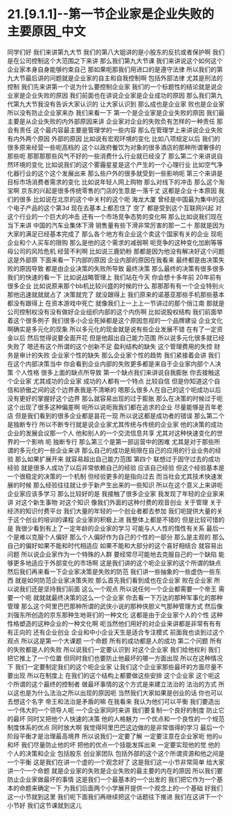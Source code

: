 # 21.[9.1.1]--第一节企业家是企业失败的主要原因_中文

同学们好
我们来讲第九大节
我们的第八大姐讲的是小股东的反抗或者保护啊
我们是在公司控制这个大范围之下来讲
那么我们第九大节课
我们来讲说这个如何这个企业家本身自身能够约束自己
那如果呃那我们用进口的是遵守法律
所以我们的第九大节最后讲的问题就是企业家的自主和自我控制啊
包括外部法律
尤其是刑法的控制
我们先来讲第一个说为什么要控制企业家
我们的一个标题性的结论就是说企业家是企业失败的原因
我们前面也在讲说企业家是企业成功的原因
那么我们第九代第九大节我没有告诉大家认识的
让大家认识到
那么成也是企业家
败也是企业家
所以没有防止企业家来办
我们来看一下
第一个是企业家是企业失败的原因
我们最主要是从企业失败的内外部原因来讲
企业家对企业的失败负有怎样的一种责任
那会有责任
这个最内容最主要是管理学的一些内容
那么在管理学上来讲说企业失败有内外两个原因
外部的原因
比如说有宏观环境的变化
比如八项规定以后
我们的很多原来经营一些呃高档的
这个以政府餐饮为对象的很多酒店的那种所谓奢侈的那些呃
那那那那些风气不好的一些消费什么行业就已经没了
那么第二个来讲说自然环境的变化
比如说我们的这个雾霾星星是这个产生的一个心理行业
比如空气净化器行业的这个这个发展出来
那么些户外的很多就受到一些影响呃
第三个来讲是目标市场消费者需求的变化
比如说年轻人网上购物
那么对线下的冲击
那么这个淘宝啊
京东的兴起是很多传统零售的门店的生意是一落千丈
这都是企业十本原因
我们的很多
比如说在北京的这个中关村的这个呃
海龙大厦
曾经是中国最为集中的这个电子产品的这个第3d
现在去基本上都忍住了
空了
都是受到这个互联网兴起
对这个行业的一个巨大的冲击
还有一个市场竞争态势的变化啊
那么比如说我们现在当下来讲
中国的汽车业集体下滑
销售量有些下滑非常厉害的那一二十
那就是因为大家的满足已经基本完成了
那么各个地方有企业这个卖这个国家有关的企业
现呃企业和个人买车的限购
那么是他的这个需求的减弱啊
呃竞争的这种变化加剧等等
母公司的风险危机
经营不利啊
比如说三鹿奶粉
那都是因为他没有解决好这个问题
这是外部原
下面来看一下内部的原因
企业内部的原因在我看来
最终都是由决策失败的原因导致
都是由企业决策的失败所导致
最终决策
那么最终的决策有很多很多我们的快速的看一下
比如说战略管理上
我们站在今天
你会想十多年前
20年前有很多企业
比如说原来那个bb机比较兴盛的时候的什么
那那那有有一个企业特别火
那他迅速就就就占了
决策就完了
就没跟得上
我们原来的诺基亚那些手机那些基本都没有跟得上
在资本游戏中死亡
就像我们上一上上一节讲过的那个俏江南
那就是公司控制权没有没有做好企业组织内部的这个内伤啊
比如说股权结构
我们前面举着这个很多例子
我们很多小企业死掉都是这个原因忽视的一个品牌建设
企业文化啊确实是多元化的现象
所以多元化的现金就是说有些企业发展不错
在有了一定资金以后
然后觉得说要全面开花
但是他超出自己能力范围
所以说多元化很多就已经失败了
嗯还有这个所谓的这个创新不足
盈利结构的缺失
这个管理费用的失控
财务是审计的失败
企业家个性的缺失
那么企业家个性的趋势
我们紧接着会讲
我们在这个内部决策当中
你会看到企业内部的失败更多都是来自于企业家内部个人决策
个人性格
很多上面的缺点所导致
第一个缺点我们来讲说自我膨胀
你去接触这个企业家
尤其成功的企业家
成功的人都有一个特点
比较自信
但是你知道这个自信和骄傲之间的这个边界表我是不清晰的
嗯那么很多人在自己的这个呃成功以后
没有更好的掌握好这个边界
那么就容易出现的过于膨胀
那么在决策的时候过于呃这个出现了很多这种偏差啊
呃所以说呃我我们都在追求的企业
尽量能够是百年老店
但是我们看到的很多企业都是昙花一现
所以说这都是成功者的错误
那么第二个是独断专行
所以不断专行就是说企业家尤其传统与传统的企业家
他的决策的成功
企业的发展会议那一个人
他和别人的一个交流信息共享
尤其对这种快速变化的世界的一个影响
呃
独断专行
那么第三个是第一部运营中的困难
尤其是对于那些所谓的多元化的一些企业来讲
那么自己的成功是局限在自己的应用的行业业务的经验
那么如果扩展开来
就容易超出自己能力范围
第四个
联想过于固守过去的成功经验
就是很多人成功了以后非常依赖自己的经验
应该自己经验
但这个经验基本是一个很稳定的决策的一个机制
但经验更多的是指向过去
而当社会尤其技术快速发展的时候
那么经验往往就让步于新产生出来的一些知识
所以在这个意义上来讲呃
企业家应该多学习
那么比较好的是
我接触了很多企业家
我发现了年轻的企业家来讲
对这个新生事物
对这个知识
像我们外面的这种付费的观音创业
关于管理
关于经济的知识付费平台
我们大量的年轻的一个创业者都去参加
我们呃提供大量的关于这个创业的培训的课程
企业家的积极上进
我整体上都是不错的
但是比较可惜的是
我很少看到有上了一定年龄的企业家的学习
可能与人人性的惰性有关系
最后一个是难以克服个人偏好
那么个人偏好作为自己的个性的一部分
那么是主观的
那么自己的偏好如果不能和时代相适应
如果不能和大部分的这个喜好相结合
就容易出问题
所以说企业家作为一个特殊的人群
要经常尽可能地去克服自己的一个缺陷
能够更多地适应于外部变化的市场啊
这是我们讲的这个呃企业家的这个所谓的缺点
然后我们再来看一下企业家决策是失败的防范
我们讲一些抽象的一些虚伪一些东西
就是如何防范企业家决策失败
那么首先我们看到成也在企业家
败在企业家
所以说我们还是坚持我们前面
这么一个观点
所以说任何一个企业都需要一个帝王
需要一个呃
就就就最终决策的这么一个企业家
你去看一下万达的那种军事化的那种管理
那么这个阿里巴巴那种所谓的武侠小说的那种侠胆义气那种管理方式
然后像刘强东所创造的京东那种生地哥们的一种文化
这都是由于企业家个人的个性
这种性格塑造的这种企业的一种文化啊
呃当然他们用好的对企业来讲都是非常有有有有正向的
还有企业创业
企业和中小企业天生是适合专注模式
前面我也谈到过这个观点
所以这是第一个大课题
一个命题
所有的成功都是人的成功
第二个问题
所有的失败都是人的失败
所以说我们一定要认识到
对这个企业家
我们给他权利
我们把它推上了一个位置
但同时我们也要防止他最坏的哪一方面出现
所以在这种情况下
我们一定要制定我们的这个呃企业家
让我们这个企业家那些最坏的方面尽量不要出现
所以在制度上
在我们的这个结构上都要做这些安排
这个企业家
这个呃这个所谓的这个最终的控制者
做最坏事情的这个方式是来建立法治的
法治的方式
所以这也是为什么法治之所以出现的原因呃
当然我们大家如果是创业的话
你也可以去想这个名字
帝王和法治是矛盾的嘛
在我看来
我认为他们可以平衡
我们要造出一个伟大的一个领导人呃
一个企业家同时来讲
我们要复制一个良好的制度
防止它的最坏
同时又把他个人快速的决策
他的人格魅力
一个优点和一个良性的一个规范制度体系的优点
同时放大啊
我觉得阿里巴巴这边做的是非常值得的学习
最后一个阶段平衡才是治理最高境界
所以说我们一定要了解
一定要注意在企业家呃
他的u和坏
我们尽量防止他的坏
把他的优点一个技能发挥出来
一定要实现他的觉
他的个人的决策和企业
包括股东
创业家团队
包括外部的这个这个所谓资源和他之间是一个平衡
这是我们在讲一个虚的一个观念好了
这是我们这一小节非常简单
给大家讲一个一个命题
就是企业家的失败是企业失败的最主要的内在的原因
所以我们要防止企业家做最坏的事情
这是我们一个最基本的一个出发的
我们把它作为一个基本的命题来确定一下
为我们后面两个小学展开提供一个观念上的一个基础
好我们这一小节就到这里
我们呃下面我们再继续把这个话题往下推进
我们在这讲下一个小节好
我们这节课就到这儿

